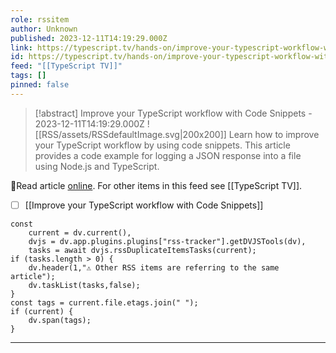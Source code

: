 ```yaml
---
role: rssitem
author: Unknown
published: 2023-12-11T14:19:29.000Z
link: https://typescript.tv/hands-on/improve-your-typescript-workflow-with-code-snippets/
id: https://typescript.tv/hands-on/improve-your-typescript-workflow-with-code-snippets/
feed: "[[TypeScript TV]]"
tags: []
pinned: false
---
```


> [!abstract] Improve your TypeScript workflow with Code Snippets - 2023-12-11T14:19:29.000Z
> <span class="rss-image">![[RSS/assets/RSSdefaultImage.svg|200x200]]</span> Learn how to improve your TypeScript workflow by using code snippets. This article provides a code example for logging a JSON response into a file using Node.js and TypeScript.

🔗Read article [online](https://typescript.tv/hands-on/improve-your-typescript-workflow-with-code-snippets/). For other items in this feed see [[TypeScript TV]].

- [ ] [[Improve your TypeScript workflow with Code Snippets]]

~~~dataviewjs
const
    current = dv.current(),
	dvjs = dv.app.plugins.plugins["rss-tracker"].getDVJSTools(dv),
	tasks = await dvjs.rssDuplicateItemsTasks(current);
if (tasks.length > 0) {
	dv.header(1,"⚠ Other RSS items are referring to the same article");
    dv.taskList(tasks,false);
}
const tags = current.file.etags.join(" ");
if (current) {
	dv.span(tags);
}
~~~

- - -
